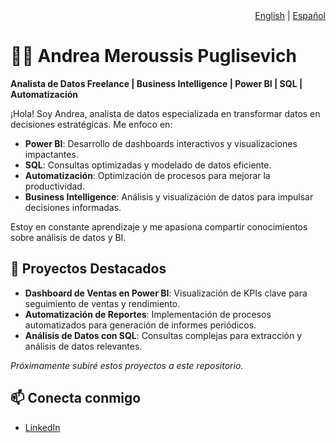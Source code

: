 <div align="right">
  <a href="README.md">English</a> | <a href="README.es.md">Español</a>
</div>


# 👩‍💻 Andrea Meroussis Puglisevich

**Analista de Datos Freelance | Business Intelligence | Power BI | SQL | Automatización**

¡Hola! Soy Andrea, analista de datos especializada en transformar datos en decisiones estratégicas. Me enfoco en:

- **Power BI**: Desarrollo de dashboards interactivos y visualizaciones impactantes.
- **SQL**: Consultas optimizadas y modelado de datos eficiente.
- **Automatización**: Optimización de procesos para mejorar la productividad.
- **Business Intelligence**: Análisis y visualización de datos para impulsar decisiones informadas.

Estoy en constante aprendizaje y me apasiona compartir conocimientos sobre análisis de datos y BI.

## 🚀 Proyectos Destacados

- **Dashboard de Ventas en Power BI**: Visualización de KPIs clave para seguimiento de ventas y rendimiento.
- **Automatización de Reportes**: Implementación de procesos automatizados para generación de informes periódicos.
- **Análisis de Datos con SQL**: Consultas complejas para extracción y análisis de datos relevantes.

*Próximamente subiré estos proyectos a este repositorio.*

## 📫 Conecta conmigo

- [LinkedIn](https://www.linkedin.com/in/andreameroussis/)
